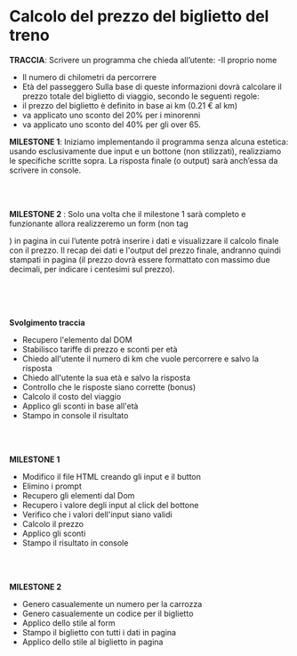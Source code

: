 # Calcolo del prezzo del biglietto del treno

**TRACCIA**: Scrivere un programma che chieda all’utente:
-Il proprio nome

- Il numero di chilometri da percorrere
- Età del passeggero
  Sulla base di queste informazioni dovrà calcolare il prezzo totale del biglietto di viaggio, secondo le seguenti regole:
- il prezzo del biglietto è definito in base ai km (0.21 € al km)
- va applicato uno sconto del 20% per i minorenni
- va applicato uno sconto del 40% per gli over 65.

**MILESTONE 1**:
Iniziamo implementando il programma senza alcuna estetica: usando esclusivamente due input e un bottone (non stilizzati), realizziamo le specifiche scritte sopra. La risposta finale (o output) sarà anch’essa da scrivere in console.

<br>
<br>

**MILESTONE 2** :
Solo una volta che il milestone 1 sarà completo e funzionante allora realizzeremo un form (non tag <form>) in pagina in cui l’utente potrà inserire i dati e visualizzare il calcolo finale con il prezzo.
Il recap dei dati e l'output del prezzo finale, andranno quindi stampati in pagina (il prezzo dovrà essere formattato con massimo due decimali, per indicare i centesimi sul prezzo).

<br>
<br>
<br>

**Svolgimento traccia**

- Recupero l'elemento dal DOM
- Stabilisco tariffe di prezzo e sconti per età
- Chiedo all'utente il numero di km che vuole percorrere e salvo la risposta
- Chiedo all'utente la sua età e salvo la risposta
- Controllo che le risposte siano corrette (bonus)
- Calcolo il costo del viaggio
- Applico gli sconti in base all'età
- Stampo in console il risultato

<br>
<br>

**MILESTONE 1**

- Modifico il file HTML creando gli input e il button
- Elimino i prompt
- Recupero gli elementi dal Dom
- Recupero i valore degli input al click del bottone
- Verifico che i valori dell'input siano validi
- Calcolo il prezzo
- Applico gli sconti
- Stampo il risultato in console

<br>
<br>

**MILESTONE 2**

- Genero casualemente un numero per la carrozza
- Genero casualemente un codice per il biglietto
- Applico dello stile al form
- Stampo il biglietto con tutti i dati in pagina
- Applico dello stile al biglietto in pagina
